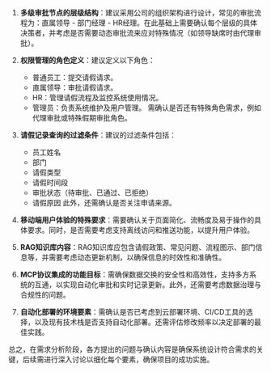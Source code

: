 1. **多级审批节点的层级结构**：建议采用公司的组织架构进行设计，常见的审批流程为：直属领导 - 部门经理 - HR经理。在此基础上需要确认每个层级的具体决策者，并考虑是否需要动态审批流来应对特殊情况（如领导缺席时由代理审批）。

2. **权限管理的角色定义**：建议定义以下角色：
   - 普通员工：提交请假请求。
   - 直属领导：审批请假请求。
   - HR：管理请假流程及监控系统使用情况。
   - 管理员：负责系统维护及用户管理。
   需确认是否还有特殊角色需求，例如代理审批或特殊假期审批角色。

3. **请假记录查询的过滤条件**：建议的过滤条件包括：
   - 员工姓名
   - 部门
   - 请假类型
   - 请假时间段
   - 审批状态（待审批、已通过、已拒绝）
   - 请假原因
   此外，还需确认是否关注申请来源。

4. **移动端用户体验的特殊要求**：需要确认关于页面简化、流畅度及易于操作的具体要求。同时，是否需要考虑支持离线访问和推送功能，以提升用户体验。

5. **RAG知识库内容**：RAG知识库应包含请假政策、常见问题、流程图示、部门信息等，并需要考虑动态更新机制，以确保信息的时效性和准确性。

6. **MCP协议集成的功能目标**：需确保数据交换的安全性和高效性，支持多方系统的互通，以实现自动化审批和实时记录更新。此外，还需要考虑数据治理与合规性的问题。

7. **自动化部署的环境要素**：需确认是否已考虑到云部署环境、CI/CD工具的选择，以及现有技术栈是否支持自动化部署。还需评估修改频率以决定部署的最佳实践。

总之，在需求分析阶段，各方提出的问题与确认内容是确保系统设计符合需求的关键，后续需进行深入讨论以细化每个要素，确保项目的成功实施。
